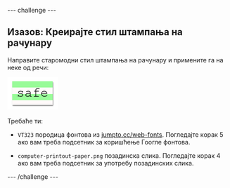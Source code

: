\--- challenge \---

## Изазов: Креирајте стил штампања на рачунару

Направите старомодни стил штампања на рачунару и примените га на неке од речи:

![слика екрана](images/letter-fonts-printout.png)

Требаће ти:

+ `VT323` породица фонтова из <a href="http://jumpto.cc/web-fonts" target="_blank">jumpto.cc/web-fonts</a>. Погледајте корак 5 ако вам треба подсетник за коришћење Гоогле фонтова.

+ `computer-printout-paper.png` позадинска слика. Погледајте корак 4 ако вам треба подсетник за употребу позадинских слика.

\--- /challenge \---
